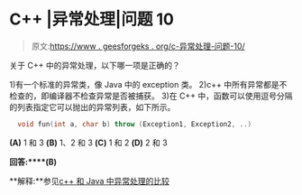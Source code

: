 # C++ |异常处理|问题 10

> 原文:[https://www . geesforgeks . org/c-异常处理-问题-10/](https://www.geeksforgeeks.org/c-exception-handling-question-10/)

关于 C++ 中的异常处理，以下哪一项是正确的？

1)有一个标准的异常类，像 Java 中的 exception 类。
2)c++ 中所有异常都是不检查的，即编译器不检查异常是否被捕获。
3)在 C++ 中，函数可以使用逗号分隔的列表指定它可以抛出的异常列表，如下所示。

```cpp
  void fun(int a, char b) throw (Exception1, Exception2, ..) 
```

**(A)** 1 和 3
**(B)** 1、2 和 3
**(C)** 1 和 2
**(D)** 2 和 3

**回答:****(B)**

**解释:**参见[c++ 和 Java 中异常处理的比较](https://www.geeksforgeeks.org/comparison-of-exception-handling-in-c-and-java/)